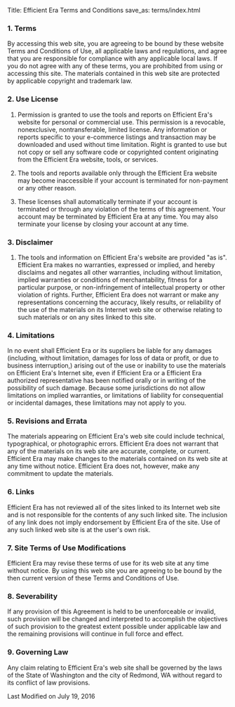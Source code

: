 Title: Efficient Era Terms and Conditions
save_as: terms/index.html

### **1. Terms**

By accessing this web site, you are agreeing to be bound by these website Terms and Conditions of Use, all applicable laws and regulations, and agree that you are responsible for compliance with any applicable local laws. If you do not agree with any of these terms, you are prohibited from using or accessing this site. The materials contained in this web site are protected by applicable copyright and trademark law.

### **2. Use License**

1. Permission is granted to use the tools and reports on Efficient Era's website for personal or commercial use. This permission is a revocable, non­exclusive, non­transferable, limited license. Any information or reports specific to your e-commerce listings and transaction may be downloaded and used without time limitation. Right is granted to use but not copy or sell any software code or copyrighted content originating from the Efficient Era website, tools, or services.

2. The tools and reports available only through the Efficient Era website may become inaccessible if your account is terminated for non-payment or any other reason.

3. These licenses shall automatically terminate if your account is terminated or through any violation of the terms of this agreement. Your account may be terminated by Efficient Era at any time.  You may also terminate your license by closing your account at any time.

### **3. Disclaimer**

1. The tools and information on Efficient Era's website are provided "as is". Efficient Era makes no warranties, expressed or implied, and hereby disclaims and negates all other warranties, including without limitation, implied warranties or conditions of merchantability, fitness for a particular purpose, or non-infringement of intellectual property or other violation of rights. Further, Efficient Era does not warrant or make any representations concerning the accuracy, likely results, or reliability of the use of the materials on its Internet web site or otherwise relating to such materials or on any sites linked to this site.

### **4. Limitations**

In no event shall Efficient Era or its suppliers be liable for any damages (including, without limitation, damages for loss of data or profit, or due to business interruption,) arising out of the use or inability to use the materials on Efficient Era's Internet site, even if Efficient Era or a Efficient Era authorized representative has been notified orally or in writing of the possibility of such damage. Because some jurisdictions do not allow limitations on implied warranties, or limitations of liability for consequential or incidental damages, these limitations may not apply to you.

### **5. Revisions and Errata**

The materials appearing on Efficient Era's web site could include technical, typographical, or photographic errors. Efficient Era does not warrant that any of the materials on its web site are accurate, complete, or current. Efficient Era may make changes to the materials contained on its web site at any time without notice. Efficient Era does not, however, make any commitment to update the materials.

### **6. Links**

Efficient Era has not reviewed all of the sites linked to its Internet web site and is not responsible for the contents of any such linked site. The inclusion of any link does not imply endorsement by Efficient Era of the site. Use of any such linked web site is at the user's own risk.

### **7. Site Terms of Use Modifications**

Efficient Era may revise these terms of use for its web site at any time without notice. By using this web site you are agreeing to be bound by the then current version of these Terms and Conditions of Use.

### **8. Severability**

If any provision of this Agreement is held to be unenforceable or invalid, such provision will be
changed and interpreted to accomplish the objectives of such provision to the greatest extent
possible under applicable law and the remaining provisions will continue in full force and effect.

### **9. Governing Law**

Any claim relating to Efficient Era's web site shall be governed by the laws of the State of Washington and the city of Redmond, WA without regard to its conflict of law provisions.

Last Modified on July 19, 2016 